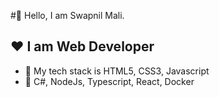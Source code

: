 #👋 Hello, I am Swapnil Mali.
## ❤️ I am Web Developer

- 🌱 My tech stack is HTML5, CSS3, Javascript
- 🌱 C#, NodeJs, Typescript, React, Docker

